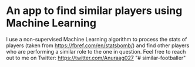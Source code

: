 # An app to find similar players using Machine Learning

I use a non-supervised Machine Learning algorithm to process the stats of players (taken from https://fbref.com/en/statsbomb/) and find other players who are performing a similar role to the one in question.
Feel free to reach out to me on Twitter: https://twitter.com/Anuraag027
"# similar-footballer" 
